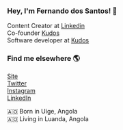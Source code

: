 ### Hey, I'm Fernando dos Santos! 👋

Content Creator at [Linkedin](https://www.linkedin.com/newsletters/nerd-curioso-6868505036461281280/) <br>
Co-founder [Kudos](https://www.kudos.ao) <br>
Software developer at [Kudos](https://www.kudos.ao/) <br>

### Find me elsewhere 🌎

[Site](https://fernando-santos.vercel.app/) <br>
[Twitter](https://twitter.com/buzzcodets) <br>
[Instagram](https://instagram.com/unclebuzzcode) <br>
[LinkedIn](https://www.linkedin.com/in/buzzcode/) <br>

🇦🇴 Born in Uíge, Angola <br>
🇦🇴 Living in Luanda, Angola <br>
